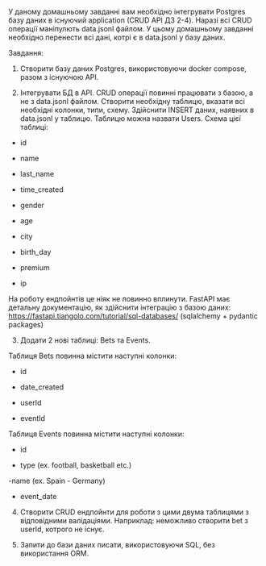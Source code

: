 У даному домашньому завданні вам необхідно інтегрувати Postgres базу даних в існуючий application (CRUD API ДЗ 2-4). Наразі всі CRUD операції маніпулють data.jsonl файлом. У цьому домашньому завданні необхідно перенести всі дані, котрі є в data.jsonl у базу даних.

Завдання:

1. Створити базу даних Postgres, використовуючи docker compose, разом з існуючою API.

2. Інтегрувати БД в API. CRUD операції повинні працювати з базою, а не з data.jsonl файлом. Створити необхідну таблицю, вказати всі необхідні колонки, типи, схему. Здійснити INSERT даних, наявних в data.jsonl у таблицю. Таблицю можна назвати Users. Схема цієї таблиці:

- id

- name

- last_name

- time_created

- gender

- age

- city

- birth_day

- premium

- ip

На роботу ендпойнтів це ніяк не повинно вплинути. FastAPI має детальну документацію, як здійснити інтеграцію з базою даних: https://fastapi.tiangolo.com/tutorial/sql-databases/ (sqlalchemy + pydantic packages)

3. Додати 2 нові таблиці: Bets та Events.

Таблиця Bets повинна містити наступні колонки:

- id

- date_created

- userId

- eventId

Таблиця Events повинна містити наступні колонки:

- id

- type (ex. football, basketball etc.)

-name (ex. Spain - Germany)

- event_date

4. Створити CRUD ендпойнти для роботи з цими двума таблицями з відповідними валідаціями. Наприклад: неможливо створити bet з userId, котрого не існує.

5. Запити до бази даних писати, використовуючи SQL, без використання ORM.

